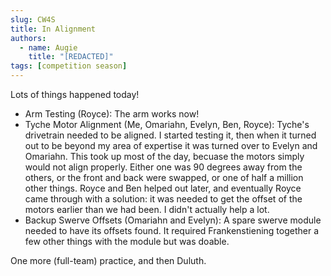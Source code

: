 ```yaml
---
slug: CW4S
title: In Alignment
authors:
  - name: Augie
    title: "[REDACTED]"
tags: [competition season]
---
```

Lots of things happened today!

* Arm Testing (Royce): The arm works now! 
* Tyche Motor Alignment (Me, Omariahn, Evelyn, Ben, Royce): Tyche's drivetrain needed to be aligned. I started testing it, then when it turned out to be beyond my area of expertise it was turned over to Evelyn and Omariahn. This took up most of the day, becuase the motors simply would not align properly. Either one was 90 degrees away from the others, or the front and back were swapped, or one of half a million other things. Royce and Ben helped out later, and eventually Royce came through with a solution: it was needed to get the offset of the motors earlier than we had been. I didn't actually help a lot. 
* Backup Swerve Offsets (Omariahn and Evelyn): A spare swerve module needed to have its offsets found. It required Frankenstiening together a few other things with the module but was doable.

One more (full-team) practice, and then Duluth.